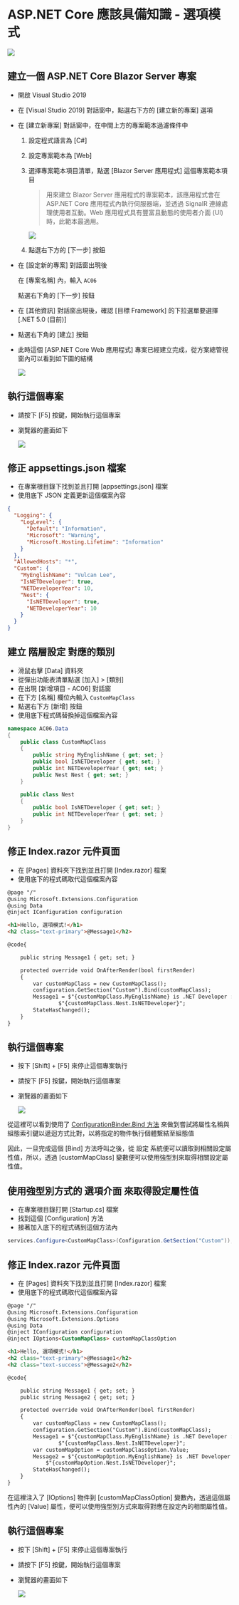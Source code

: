 # ASP.NET Core 應該具備知識 - 選項模式

![](../Images/x161.png)

## 建立一個 ASP.NET Core Blazor Server 專案

* 開啟 Visual Studio 2019
* 在 [Visual Studio 2019] 對話窗中，點選右下方的 [建立新的專案] 選項
* 在 [建立新專案] 對話窗中，在中間上方的專案範本過濾條件中
  
  1. 設定程式語言為 [C#]
  2. 設定專案範本為 [Web]
  3. 選擇專案範本項目清單，點選 [Blazor Server 應用程式] 這個專案範本項目

     >用來建立 Blazor Server 應用程式的專案範本，該應用程式會在 ASP.NET Core 應用程式內執行伺服器端，並透過 SignalR 連線處理使用者互動。Web 應用程式具有豐富且動態的使用者介面 (UI) 時，此範本最適用。

     ![](../Images/x162.png)

  4. 點選右下方的 [下一步] 按鈕
* 在 [設定新的專案] 對話窗出現後

  在 [專案名稱] 內，輸入 `AC06`

  點選右下角的 [下一步] 按鈕

* 在 [其他資訊] 對話窗出現後，確認 [目標 Framework] 的下拉選單要選擇 [.NET 5.0 (目前)]
* 點選右下角的 [建立] 按鈕
* 此時這個 [ASP.NET Core Web 應用程式] 專案已經建立完成，從方案總管視窗內可以看到如下圖的結構

  ![](../Images/x163.png)

## 執行這個專案

* 請按下 [F5] 按鍵，開始執行這個專案
* 瀏覽器的畫面如下

  ![](../Images/x164.png)

## 修正 appsettings.json 檔案

* 在專案根目錄下找到並且打開 [appsettings.json] 檔案
* 使用底下 JSON 定義更新這個檔案內容

```json
{
  "Logging": {
    "LogLevel": {
      "Default": "Information",
      "Microsoft": "Warning",
      "Microsoft.Hosting.Lifetime": "Information"
    }
  },
  "AllowedHosts": "*",
  "Custom": {
    "MyEnglishName": "Vulcan Lee",
    "IsNETDeveloper": true,
    "NETDeveloperYear": 10,
    "Nest": {
      "IsNETDeveloper": true,
      "NETDeveloperYear": 10
    }
  }
}
```

## 建立 階層設定 對應的類別

* 滑鼠右擊 [Data] 資料夾
* 從彈出功能表清單點選 [加入] > [類別]
* 在出現 [新增項目 - AC06] 對話窗
* 在下方 [名稱] 欄位內輸入 `CustomMapClass`
* 點選右下方 [新增] 按鈕
* 使用底下程式碼替換掉這個檔案內容

```csharp
namespace AC06.Data
{
    public class CustomMapClass
    {
        public string MyEnglishName { get; set; }
        public bool IsNETDeveloper { get; set; }
        public int NETDeveloperYear { get; set; }
        public Nest Nest { get; set; }
    }

    public class Nest
    {
        public bool IsNETDeveloper { get; set; }
        public int NETDeveloperYear { get; set; }
    }
}
```

## 修正 Index.razor 元件頁面

* 在 [Pages] 資料夾下找到並且打開 [Index.razor] 檔案
* 使用底下的程式碼取代這個檔案內容

```html
@page "/"
@using Microsoft.Extensions.Configuration
@using Data
@inject IConfiguration configuration

<h1>Hello, 選項模式!</h1>
<h2 class="text-primary">@Message1</h2>

@code{

    public string Message1 { get; set; }

    protected override void OnAfterRender(bool firstRender)
    {
        var customMapClass = new CustomMapClass();
        configuration.GetSection("Custom").Bind(customMapClass);
        Message1 = $"{customMapClass.MyEnglishName} is .NET Developer :" +
                $"{customMapClass.Nest.IsNETDeveloper}";
        StateHasChanged();
    }
}
```

## 執行這個專案

* 按下 [Shift] + [F5] 來停止這個專案執行
* 請按下 [F5] 按鍵，開始執行這個專案
* 瀏覽器的畫面如下

  ![](../Images/x165.png)

從這裡可以看到使用了 [ConfigurationBinder.Bind 方法](https://docs.microsoft.com/zh-tw/dotnet/api/microsoft.extensions.configuration.configurationbinder.bind?view=dotnet-plat-ext-5.0&WT.mc_id=DT-MVP-5002220) 來做到嘗試將屬性名稱與組態索引鍵以遞迴方式比對，以將指定的物件執行個體繫結至組態值

因此，一旦完成這個 [Bind] 方法呼叫之後，從 設定 系統便可以讀取到相關設定屬性值，所以，透過 [customMapClass] 變數便可以使用強型別來取得相關設定屬性值。

## 使用強型別方式的 選項介面 來取得設定屬性值

* 在專案根目錄打開 [Startup.cs] 檔案
* 找到這個 [Configuration] 方法
* 接著加入底下的程式碼到這個方法內

```csharp
services.Configure<CustomMapClass>(Configuration.GetSection("Custom"));
```

## 修正 Index.razor 元件頁面

* 在 [Pages] 資料夾下找到並且打開 [Index.razor] 檔案
* 使用底下的程式碼取代這個檔案內容

```html
@page "/"
@using Microsoft.Extensions.Configuration
@using Microsoft.Extensions.Options
@using Data
@inject IConfiguration configuration
@inject IOptions<CustomMapClass> customMapClassOption

<h1>Hello, 選項模式!</h1>
<h2 class="text-primary">@Message1</h2>
<h2 class="text-success">@Message2</h2>

@code{

    public string Message1 { get; set; }
    public string Message2 { get; set; }

    protected override void OnAfterRender(bool firstRender)
    {
        var customMapClass = new CustomMapClass();
        configuration.GetSection("Custom").Bind(customMapClass);
        Message1 = $"{customMapClass.MyEnglishName} is .NET Developer :" +
                $"{customMapClass.Nest.IsNETDeveloper}";
        var customMapOption = customMapClassOption.Value;
        Message2 = $"{customMapOption.MyEnglishName} is .NET Developer :" +
            $"{customMapOption.Nest.IsNETDeveloper}";
        StateHasChanged();
    }
}
```

在這裡注入了 [IOptions<CustomMapClass>] 物件到 [customMapClassOption] 變數內，透過這個屬性內的 [Value] 屬性，便可以使用強型別方式來取得對應在設定內的相關屬性值。

## 執行這個專案

* 按下 [Shift] + [F5] 來停止這個專案執行
* 請按下 [F5] 按鍵，開始執行這個專案
* 瀏覽器的畫面如下

  ![](../Images/x166.png)




